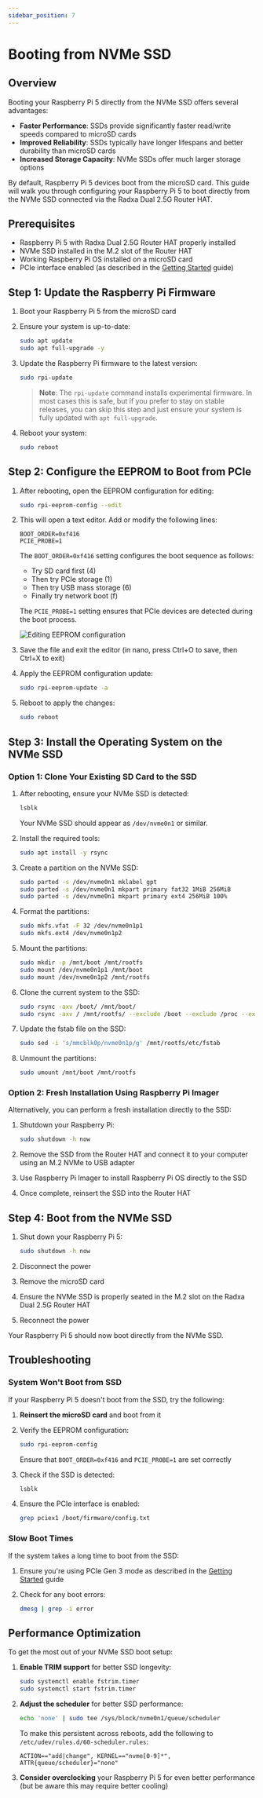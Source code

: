 ```yaml
---
sidebar_position: 7
---
```


# Booting from NVMe SSD

## Overview

Booting your Raspberry Pi 5 directly from the NVMe SSD offers several advantages:

- **Faster Performance**: SSDs provide significantly faster read/write speeds compared to microSD cards
- **Improved Reliability**: SSDs typically have longer lifespans and better durability than microSD cards
- **Increased Storage Capacity**: NVMe SSDs offer much larger storage options

By default, Raspberry Pi 5 devices boot from the microSD card. This guide will walk you through configuring your Raspberry Pi 5 to boot directly from the NVMe SSD connected via the Radxa Dual 2.5G Router HAT.

## Prerequisites

- Raspberry Pi 5 with Radxa Dual 2.5G Router HAT properly installed
- NVMe SSD installed in the M.2 slot of the Router HAT
- Working Raspberry Pi OS installed on a microSD card
- PCIe interface enabled (as described in the [Getting Started](/accessories/dual-2.5-router-hat/dual-2.5-router-for-rpi5/start-use) guide)

## Step 1: Update the Raspberry Pi Firmware

1. Boot your Raspberry Pi 5 from the microSD card
2. Ensure your system is up-to-date:

   ```bash
   sudo apt update
   sudo apt full-upgrade -y
   ```

3. Update the Raspberry Pi firmware to the latest version:

   ```bash
   sudo rpi-update
   ```

   > **Note**: The `rpi-update` command installs experimental firmware. In most cases this is safe, but if you prefer to stay on stable releases, you can skip this step and just ensure your system is fully updated with `apt full-upgrade`.

4. Reboot your system:

   ```bash
   sudo reboot
   ```

## Step 2: Configure the EEPROM to Boot from PCIe

1. After rebooting, open the EEPROM configuration for editing:

   ```bash
   sudo rpi-eeprom-config --edit
   ```

2. This will open a text editor. Add or modify the following lines:

   ```
   BOOT_ORDER=0xf416
   PCIE_PROBE=1
   ```

   The `BOOT_ORDER=0xf416` setting configures the boot sequence as follows:

   - Try SD card first (4)
   - Then try PCIe storage (1)
   - Then try USB mass storage (6)
   - Finally try network boot (f)

   The `PCIE_PROBE=1` setting ensures that PCIe devices are detected during the boot process.

   ![Editing EEPROM configuration](/img/accessories/dual-2.5-router-hat/rpi-ssd-boot.webp)

3. Save the file and exit the editor (in nano, press Ctrl+O to save, then Ctrl+X to exit)

4. Apply the EEPROM configuration update:

   ```bash
   sudo rpi-eeprom-update -a
   ```

5. Reboot to apply the changes:

   ```bash
   sudo reboot
   ```

## Step 3: Install the Operating System on the NVMe SSD

### Option 1: Clone Your Existing SD Card to the SSD

1. After rebooting, ensure your NVMe SSD is detected:

   ```bash
   lsblk
   ```

   Your NVMe SSD should appear as `/dev/nvme0n1` or similar.

2. Install the required tools:

   ```bash
   sudo apt install -y rsync
   ```

3. Create a partition on the NVMe SSD:

   ```bash
   sudo parted -s /dev/nvme0n1 mklabel gpt
   sudo parted -s /dev/nvme0n1 mkpart primary fat32 1MiB 256MiB
   sudo parted -s /dev/nvme0n1 mkpart primary ext4 256MiB 100%
   ```

4. Format the partitions:

   ```bash
   sudo mkfs.vfat -F 32 /dev/nvme0n1p1
   sudo mkfs.ext4 /dev/nvme0n1p2
   ```

5. Mount the partitions:

   ```bash
   sudo mkdir -p /mnt/boot /mnt/rootfs
   sudo mount /dev/nvme0n1p1 /mnt/boot
   sudo mount /dev/nvme0n1p2 /mnt/rootfs
   ```

6. Clone the current system to the SSD:

   ```bash
   sudo rsync -axv /boot/ /mnt/boot/
   sudo rsync -axv / /mnt/rootfs/ --exclude /boot --exclude /proc --exclude /sys --exclude /dev --exclude /mnt
   ```

7. Update the fstab file on the SSD:

   ```bash
   sudo sed -i 's/mmcblk0p/nvme0n1p/g' /mnt/rootfs/etc/fstab
   ```

8. Unmount the partitions:

   ```bash
   sudo umount /mnt/boot /mnt/rootfs
   ```

### Option 2: Fresh Installation Using Raspberry Pi Imager

Alternatively, you can perform a fresh installation directly to the SSD:

1. Shutdown your Raspberry Pi:

   ```bash
   sudo shutdown -h now
   ```

2. Remove the SSD from the Router HAT and connect it to your computer using an M.2 NVMe to USB adapter

3. Use Raspberry Pi Imager to install Raspberry Pi OS directly to the SSD

4. Once complete, reinsert the SSD into the Router HAT

## Step 4: Boot from the NVMe SSD

1. Shut down your Raspberry Pi 5:

   ```bash
   sudo shutdown -h now
   ```

2. Disconnect the power
3. Remove the microSD card
4. Ensure the NVMe SSD is properly seated in the M.2 slot on the Radxa Dual 2.5G Router HAT
5. Reconnect the power

Your Raspberry Pi 5 should now boot directly from the NVMe SSD.

## Troubleshooting

### System Won't Boot from SSD

If your Raspberry Pi 5 doesn't boot from the SSD, try the following:

1. **Reinsert the microSD card** and boot from it
2. Verify the EEPROM configuration:

   ```bash
   sudo rpi-eeprom-config
   ```

   Ensure that `BOOT_ORDER=0xf416` and `PCIE_PROBE=1` are set correctly

3. Check if the SSD is detected:

   ```bash
   lsblk
   ```

4. Ensure the PCIe interface is enabled:

   ```bash
   grep pciex1 /boot/firmware/config.txt
   ```

### Slow Boot Times

If the system takes a long time to boot from the SSD:

1. Ensure you're using PCIe Gen 3 mode as described in the [Getting Started](/accessories/dual-2.5-router-hat/dual-2.5-router-for-rpi5/start-use#optimizing-pcie-performance-optional) guide

2. Check for any boot errors:

   ```bash
   dmesg | grep -i error
   ```

## Performance Optimization

To get the most out of your NVMe SSD boot setup:

1. **Enable TRIM support** for better SSD longevity:

   ```bash
   sudo systemctl enable fstrim.timer
   sudo systemctl start fstrim.timer
   ```

2. **Adjust the scheduler** for better SSD performance:

   ```bash
   echo 'none' | sudo tee /sys/block/nvme0n1/queue/scheduler
   ```

   To make this persistent across reboots, add the following to `/etc/udev/rules.d/60-scheduler.rules`:

   ```
   ACTION=="add|change", KERNEL=="nvme[0-9]*", ATTR{queue/scheduler}="none"
   ```

3. **Consider overclocking** your Raspberry Pi 5 for even better performance (but be aware this may require better cooling)
